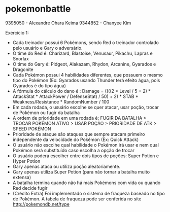 # pokemonbattle
9395050 - Alexandre Ohara Keima
9344852 - Chanyee Kim

Exercício 1:
- Cada treinador possui 6 Pokémons, sendo Red o treinador controlado pelo usuário e Gary o adversário.
- O time do Red é: Charizard, Blastoise, Venusaur, Pikachu, Lapras e Snorlax
- O time do Gary é: Pidgeot, Alakazam, Rhydon, Arcanine, Gyarados e Dragonite
- Cada Pokémon possui 4 habilidades diferentes, que possuem o mesmo tipo do Pokémon (Ex: Gyarados usando Thunder terá efeito água, pois Gyarados é do tipo água)
- A fórmula do cálculo do dano é : Damage = ((((2 * Level / 5 + 2) * AttackStat * AttackPower / DefenseStat) / 50) + 2) * STAB * Weakness/Resistance * RandomNumber / 100
- Em cada rodada, o usuário escolhe se quer atacar, usar poção, trocar de Pokémon ou fugir da batalha
- A ordem de prioridade em uma rodada é: FUGIR DA BATALHA > TROCAR POKÉMON ATIVO > USAR POÇÃO > PRIORIDADE DE ATK > SPEED POKÉMON
- Prioridade de ataque são ataques que sempre atacam primeiro independente da velocidade do Pokémon (Ex: Quick Attack)
- O usuário não escolhe qual habilidade o Pokémon irá usar e nem qual Pokémon será substituído caso escolha a opção de trocar
- O usuário poderá escolher entre dois tipos de poções: Super Potion e Hyper Potion
- Gary apenas ataca ou utiliza poção aleatoriamente.
- Gary apenas utiliza Super Potion (para não tornar a batalha muito extensa)
- A batalha termina quando não há mais Pokémons com vida ou quando Red decide fugir
- (Crédito Extra) Foi implementado o sistema de fraqueza baseado no tipo de Pokémon. A tabela de fraqueza pode ser conferida no site http://pokemondb.net/type
